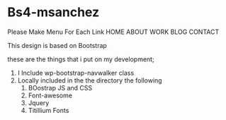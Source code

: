 # Bs4-msanchez
 
Please Make Menu For Each Link
HOME ABOUT WORK BLOG CONTACT

This design is based on Bootstrap

these are the things that i put on my development;

1. I Include wp-bootstrap-navwalker class
2. Locally included in the the directory the following
    1. BOostrap JS and CSS
    2. Font-awesome
    3. Jquery
    4. Titillium Fonts
